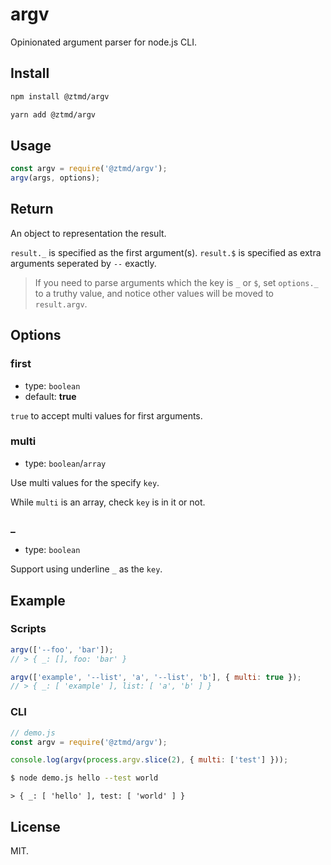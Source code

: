 # argv

Opinionated argument parser for node.js CLI.

## Install

```bash
npm install @ztmd/argv
```

```bash
yarn add @ztmd/argv
```

## Usage

```js
const argv = require('@ztmd/argv');
argv(args, options);
```

## Return

An object to representation the result.

`result._` is specified as the first argument(s).
`result.$` is specified as extra arguments seperated by `--` exactly.

> If you need to parse arguments which the key is `_` or `$`, set `options._` to a truthy value, and notice other values will be moved to `result.argv`.

## Options

### first

- type: `boolean`
- default: **true**

`true` to accept multi values for first arguments.

### multi

- type: `boolean`/`array`

Use multi values for the specify `key`.

While `multi` is an array, check `key` is in it or not.

### _

- type: `boolean`

Support using underline `_` as the `key`.

## Example

### Scripts

```js
argv(['--foo', 'bar']);
// > { _: [], foo: 'bar' }

argv(['example', '--list', 'a', '--list', 'b'], { multi: true });
// > { _: [ 'example' ], list: [ 'a', 'b' ] }
```

### CLI

```js
// demo.js
const argv = require('@ztmd/argv');

console.log(argv(process.argv.slice(2), { multi: ['test'] }));
```

```bash
$ node demo.js hello --test world
```
```
> { _: [ 'hello' ], test: [ 'world' ] }
```

## License

MIT.
